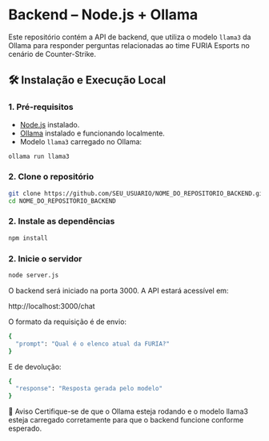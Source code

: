 # Backend – Node.js + Ollama

Este repositório contém a API de backend, que utiliza o modelo `llama3` da Ollama para responder perguntas relacionadas ao time FURIA Esports no cenário de Counter-Strike.

## 🛠️ Instalação e Execução Local

### 1. **Pré-requisitos**
- [Node.js](https://nodejs.org/) instalado.
- [Ollama](https://ollama.com/download) instalado e funcionando localmente.
- Modelo `llama3` carregado no Ollama:

```bash
ollama run llama3
```

### 2. **Clone o repositório**

```bash
git clone https://github.com/SEU_USUARIO/NOME_DO_REPOSITORIO_BACKEND.git
cd NOME_DO_REPOSITORIO_BACKEND
```

### 2. **Instale as dependências**

```bash
npm install
```

### 2. **Inicie o servidor**

```bash
node server.js
```

O backend será iniciado na porta 3000. A API estará acessível em:

http://localhost:3000/chat

O formato da requisição é de envio:

```bash
{
  "prompt": "Qual é o elenco atual da FURIA?"
}
```

E de devolução:

```bash
{
  "response": "Resposta gerada pelo modelo"
}
```
🚨 Aviso
Certifique-se de que o Ollama esteja rodando e o modelo llama3 esteja carregado corretamente para que o backend funcione conforme esperado.
